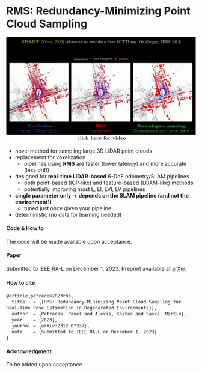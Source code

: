 # RMS: Redundancy-Minimizing Point Cloud Sampling

[![RMS](./fig/snapshot.jpg)](https://www.youtube.com/watch?v=Y9ZlRrX1UBY)

  * novel method for sampling large 3D LiDAR point clouds
  * replacement for voxelization
    * pipelines using **RMS** are faster (lower latency) and more accurate (less drift)
  * designed for **real-time LiDAR-based** 6-DoF odometry/SLAM pipelines
    * both point-based (ICP-like) and feature-based (LOAM-like) methods 
    * potentially improving most L, LI, LVI, LV pipelines  
  * **single parameter only -> depends on the SLAM pipeline (and not the environment!)**
    * tuned just once given your pipeline
  * deterministic (no data for learning needed) 

#### Code & How to
The code will be made available upon acceptance.

#### Paper
Submitted to IEEE RA-L on December 1, 2023.
Preprint available at [arXiv](https://arxiv.org/pdf/2312.07337.pdf).

#### How to cite
```
@article{petracek2023rms,
  title   = {{RMS: Redundancy-Minimizing Point Cloud Sampling for Real-Time Pose Estimation in Degenerated Environments}}, 
  author  = {Petracek, Pavel and Alexis, Kostas and Saska, Martin}, 
  year    = {2023},
  journal = {arXiv:2312.07337},
  note    = {Submitted to IEEE RA-L on December 1, 2023}
}
```

#### Acknowledgment
To be added upon acceptance.
